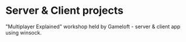 # Server & Client projects

"Multiplayer Explained" workshop held by Gameloft - server & client app using winsock.
